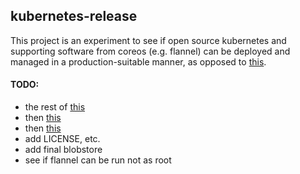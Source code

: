 ## kubernetes-release

This project is an experiment to see if open source kubernetes and supporting software from coreos (e.g. flannel) can be deployed and managed in a production-suitable manner, as opposed to [this](https://github.com/kubernetes/kubernetes/tree/master/cluster).

#### TODO:

- the rest of [this](https://coreos.com/kubernetes/docs/latest/deploy-master.html)
- then [this](https://coreos.com/kubernetes/docs/latest/deploy-workers.html)
- then [this](https://coreos.com/kubernetes/docs/latest/configure-kubectl.html)
- add LICENSE, etc.
- add final blobstore
- see if flannel can be run not as root
